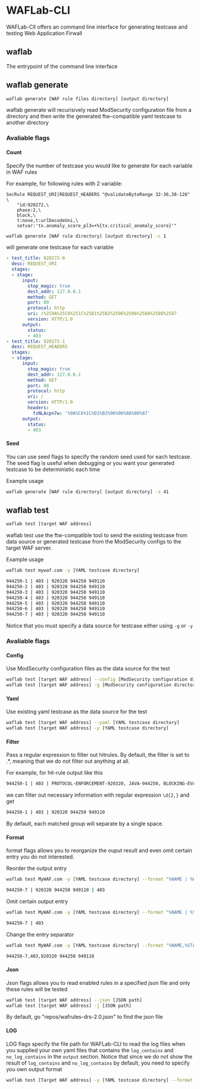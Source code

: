 # WAFLab-CLI

WAFLab-ClI offers an command line interface for generating testcase and testing Web Application Firwall

## waflab

The entrypoint of the command line interface

## waflab generate

```bash
waflab generate [WAF rule files directory] [output directory]
```

waflab generate will recurisively read ModSecurity configuration file from a directory and then write the generated ftw-compatible yaml testcase to another directory  

### Avaliable flags

#### Count

Specify the number of testcase you would like to generate for each variable in WAF rules

For example, for following rules with 2 variable:

```
SecRule REQUEST_URI|REQUEST_HEADERS "@validateByteRange 32-36,38-126" \
    "id:920272,\
    phase:2,\
    block,\
    t:none,t:urlDecodeUni,\
    setvar:'tx.anomaly_score_pl3=+%{tx.critical_anomaly_score}'"
```

```bash
waflab generate [WAF rule directory] [output directory] -c 1
```

will generate one testcase for each variable

```yaml
- test_title: 920272-0
  desc: REQUEST_URI
  stages:
  - stage:
      input:
        stop_magic: true
        dest_addr: 127.0.0.1
        method: GET
        port: 80
        protocol: http
        uri: /%259A%25C6%251C%25D1%25B2%2596%2506%258A%2580%2587
        version: HTTP/1.0
      output:
        status:
        - 403
- test_title: 920272-1
  desc: REQUEST_HEADERS
  stages:
  - stage:
      input:
        stop_magic: true
        dest_addr: 127.0.0.1
        method: GET
        port: 80
        protocol: http
        uri: /
        version: HTTP/1.0
        headers:
          fzNLAcpn7w: '%9A%C6%1C%D1%B2%96%06%8A%80%87'
      output:
        status:
        - 403
```

#### Seed

You can use seed flags to specify the random seed used for each testcase. The seed flag is useful when debugging or you want your generated testcase to be deterministic each time

Example usage

```bash
waflab generate [WAF rule directory] [output directory] -s 41
```

## waflab test

```bash
waflab test [target WAF address]
```

waflab test use the ftw-compatible tool to send the existing testcase from data source or generated testcase from the ModSecurity configs to the target WAF server. 

Example usage

```bash
waflab test mywaf.com -y [YAML testcase directory]

944250-1 | 403 | 920320 944250 949110
944250-2 | 403 | 920320 944250 949110
944250-3 | 403 | 920320 944250 949110
944250-4 | 403 | 920320 944250 949110
944250-5 | 403 | 920320 944250 949110
944250-6 | 403 | 920320 944250 949110
944250-7 | 403 | 920320 944250 949110
```

Notice that you must specify a data source for testcase either using ```-g``` or ```-y```

### Avaliable flags

#### Config 

Use ModSecurity configuration files as the data source for the test

```bash
waflab test [target WAF address] --config [ModSecurity configuration directory]
waflab test [target WAF address] -g [ModSecurity configuration directory]
```

#### Yaml

Use existing yaml testcase as the data source for the test

```bash
waflab test [target WAF address] --yaml [YAML testcase directory]
waflab test [target WAF address] -y [YAML testcase directory]
```

#### Filter 

Pass a regular expression to filter out hitrules. By default, the filter is set to .*, meaning that we do not filter out anything at all.

For example, for hit-rule output like this

```bash
944250-1 | 403 | PROTOCOL-ENFORCEMENT-920320, JAVA-944250, BLOCKING-EVALUATION-949110
```

we can filter out necessary information with regular expression ```\d{2,}``` and get

```bash
944250-1 | 403 | 920320 944250 949110
```

By default, each matched group will separate by a single space.

#### Format 

format flags allows you to reorganize the ouput result and even omit certain entry you do not interested. 

Reorder the output entry

```bash
waflab test MyWAF.com -y [YAML testcase directory] --format "%NAME | %HIT | %STATUS"

944250-7 | 920320 944250 949110 | 403 
```

Omit certain output entry

```bash
waflab test MyWAF.com -y [YAML testcase directory] --format "%NAME | %STATUS"

944250-7 | 403 
```

Change the entry separator

```bash
waflab test MyWAF.com -y [YAML testcase directory] --format "%NAME,%STATUS,%HIT"

944250-7,403,920320 944250 949110  
```

#### Json

Json flags allows you to read enabled rules in a specified json file and only these rules will be tested

```bash
waflab test [target WAF address] --json [JSON path]
waflab test [target WAF address] -j [JSON path]
```

By default, go "repos/wafrules-drs-2.0.json" to find the json file


#### LOG

LOG flags specify the file path for WAFLab-CLI to read the log files when you supplied your own yaml files that contains the ```log_contains``` and ```no_log_contains``` in the ```output``` section. Notice that since we do not show the result of ```log_contains``` and ```no_log_contains``` by default, you need to specify you own output format 

```bash
waflab test [Target WAF address] -y [YAML testcase directory] --format "%NAME | %HIT | %STATUS | %LOG_MATCH | %NOLG_MATCH" 
```